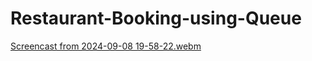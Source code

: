 # Restaurant-Booking-using-Queue

[Screencast from 2024-09-08 19-58-22.webm](https://github.com/user-attachments/assets/d7b1853d-7b3d-4eee-9d70-404adcba29d5)
